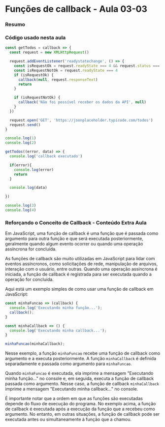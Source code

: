 <!--
Antes de publicar a issue, lembre-se de clicar na aba "Preview", para visualizar se a formatação está correta =)
-->

<!-- Escreva/insira as imagens após essa linha -->

# Funções de callback - Aula 03-03

### Resumo

### Código usado nesta aula

```javascript
const getTodos = callback => {
  const request = new XMLHttpRequest()

  request.addEventListener('readystatechange', () => {
    const isRequestOk = request.readyState === 4 && request.status === 200
    const isRequestNotOk = request.readyState === 4
    if (isRequestOk) {
      callback(null, request.responseText)
      return
    }

    if (isRequestNotOk) {
      callback('Não foi possível receber os dados da API', null)
    }
  })

  request.open('GET', 'https://jsonplaceholder.typicode.com/todos')
  request.send()
}

console.log(1)
console.log(2)

getTodos((error, data) => {
  console.log('callback executado')

  if(error){
    console.log(error)
    return
  }

  console.log(data)

})

console.log(3)
console.log(4)
```

### Reforçando o Conceito de Callback - Conteúdo Extra Aula

Em JavaScript, uma função de callback é uma função que é passada como argumento para outra função e que será executada posteriormente, geralmente quando algum evento ocorrer ou quando uma operação assíncrona for concluída.

As funções de callback são muito utilizadas em JavaScript para lidar com eventos assíncronos, como solicitações de rede, manipulação de arquivos, interação com o usuário, entre outras. Quando uma operação assíncrona é iniciada, a função de callback é registrada para ser executada quando a operação for concluída.

Aqui está um exemplo simples de como usar uma função de callback em JavaScript:

```javascript
const minhaFuncao => (callback) {
  console.log('Executando minha função...');
  callback();
}

const minhaCallback => () {
  console.log('Executando minha callback...');
}

minhaFuncao(minhaCallback);
```

Nesse exemplo, a função `minhaFuncao` recebe uma função de callback como argumento e a executa posteriormente. A função `minhaCallback` é definida separadamente e passada como argumento para `minhaFuncao`.

Quando `minhaFuncao` é executada, ela imprime a mensagem "Executando minha função..." no console e, em seguida, executa a função de callback passada como argumento. Nesse caso, a função de callback `minhaCallback` imprime a mensagem "Executando minha callback..." no console.

É importante notar que a ordem em que as funções são executadas depende do fluxo de execução do programa. No exemplo acima, a função de callback é executada após a execução da função que a recebeu como argumento. No entanto, em outras situações, a função de callback pode ser executada antes ou simultaneamente à função que a chamou.
